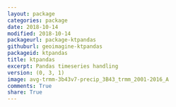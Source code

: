 ```yaml
---
layout: package
categories: package
date: 2018-10-14
modified: 2018-10-14
packageurl: package-ktpandas
githuburl: geoimagine-ktpandas
packageid: ktpandas
title: ktpandas
excerpt: Pandas timeseries handling
version: (0, 3, 1)
image: avg-trmm-3b43v7-precip_3B43_trmm_2001-2016_A
comments: True
share: True
---
```

